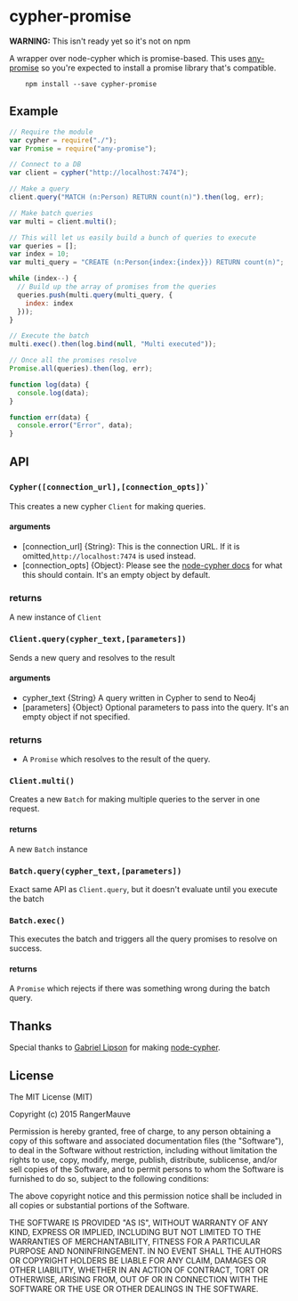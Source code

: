 cypher-promise
==============

**WARNING:** This isn't ready yet so it's not on npm

A wrapper over node-cypher which is promise-based. This uses [any-promise](https://www.npmjs.com/package/any-promise) so you're expected to install a promise library that's compatible.

```
    npm install --save cypher-promise
```

Example
-------

```javascript
// Require the module
var cypher = require("./");
var Promise = require("any-promise");

// Connect to a DB
var client = cypher("http://localhost:7474");

// Make a query
client.query("MATCH (n:Person) RETURN count(n)").then(log, err);

// Make batch queries
var multi = client.multi();

// This will let us easily build a bunch of queries to execute
var queries = [];
var index = 10;
var multi_query = "CREATE (n:Person{index:{index}}) RETURN count(n)";

while (index--) {
  // Build up the array of promises from the queries
  queries.push(multi.query(multi_query, {
    index: index
  }));
}

// Execute the batch
multi.exec().then(log.bind(null, "Multi executed"));

// Once all the promises resolve
Promise.all(queries).then(log, err);

function log(data) {
  console.log(data);
}

function err(data) {
  console.error("Error", data);
}
```

API
---

### `Cypher([connection_url],[connection_opts])`\`

This creates a new cypher `Client` for making queries.

#### arguments

-	[connection_url] {String}: This is the connection URL. If it is omitted,`http://localhost:7474` is used instead.
-	[connection_opts] {Object}: Please see the [node-cypher docs](https://github.com/objectundefined/node-cypher#createclientconnectionoptions-clientoptions-callback-) for what this should contain. It's an empty object by default.

### returns

A new instance of `Client`

### `Client.query(cypher_text,[parameters])`

Sends a new query and resolves to the result

#### arguments

-	cypher_text {String} A query written in Cypher to send to Neo4j
-	[parameters] {Object} Optional parameters to pass into the query. It's an empty object if not specified.

### returns

-	A `Promise` which resolves to the result of the query.

### `Client.multi()`

Creates a new `Batch` for making multiple queries to the server in one request.

#### returns

A new `Batch` instance

### `Batch.query(cypher_text,[parameters])`

Exact same API as `Client.query`, but it doesn't evaluate until you execute the batch

### `Batch.exec()`

This executes the batch and triggers all the query promises to resolve on success.

#### returns

A `Promise` which rejects if there was something wrong during the batch query.

Thanks
------

Special thanks to [Gabriel Lipson](https://github.com/objectundefined) for making [node-cypher](https://github.com/objectundefined/node-cypher).

License
-------

The MIT License (MIT)

Copyright (c) 2015 RangerMauve

Permission is hereby granted, free of charge, to any person obtaining a copy of this software and associated documentation files (the "Software"), to deal in the Software without restriction, including without limitation the rights to use, copy, modify, merge, publish, distribute, sublicense, and/or sell copies of the Software, and to permit persons to whom the Software is furnished to do so, subject to the following conditions:

The above copyright notice and this permission notice shall be included in all copies or substantial portions of the Software.

THE SOFTWARE IS PROVIDED "AS IS", WITHOUT WARRANTY OF ANY KIND, EXPRESS OR IMPLIED, INCLUDING BUT NOT LIMITED TO THE WARRANTIES OF MERCHANTABILITY, FITNESS FOR A PARTICULAR PURPOSE AND NONINFRINGEMENT. IN NO EVENT SHALL THE AUTHORS OR COPYRIGHT HOLDERS BE LIABLE FOR ANY CLAIM, DAMAGES OR OTHER LIABILITY, WHETHER IN AN ACTION OF CONTRACT, TORT OR OTHERWISE, ARISING FROM, OUT OF OR IN CONNECTION WITH THE SOFTWARE OR THE USE OR OTHER DEALINGS IN THE SOFTWARE.
